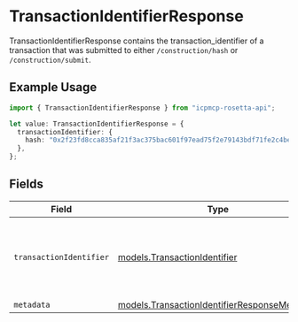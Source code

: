 # TransactionIdentifierResponse

TransactionIdentifierResponse contains the transaction_identifier of a transaction that was submitted to either `/construction/hash` or `/construction/submit`.

## Example Usage

```typescript
import { TransactionIdentifierResponse } from "icpmcp-rosetta-api";

let value: TransactionIdentifierResponse = {
  transactionIdentifier: {
    hash: "0x2f23fd8cca835af21f3ac375bac601f97ead75f2e79143bdf71fe2c4be043e8f",
  },
};
```

## Fields

| Field                                                                                                             | Type                                                                                                              | Required                                                                                                          | Description                                                                                                       |
| ----------------------------------------------------------------------------------------------------------------- | ----------------------------------------------------------------------------------------------------------------- | ----------------------------------------------------------------------------------------------------------------- | ----------------------------------------------------------------------------------------------------------------- |
| `transactionIdentifier`                                                                                           | [models.TransactionIdentifier](../models/transactionidentifier.md)                                                | :heavy_check_mark:                                                                                                | The transaction_identifier uniquely identifies a transaction in a particular network and block or in the mempool. |
| `metadata`                                                                                                        | [models.TransactionIdentifierResponseMetadata](../models/transactionidentifierresponsemetadata.md)                | :heavy_minus_sign:                                                                                                | N/A                                                                                                               |